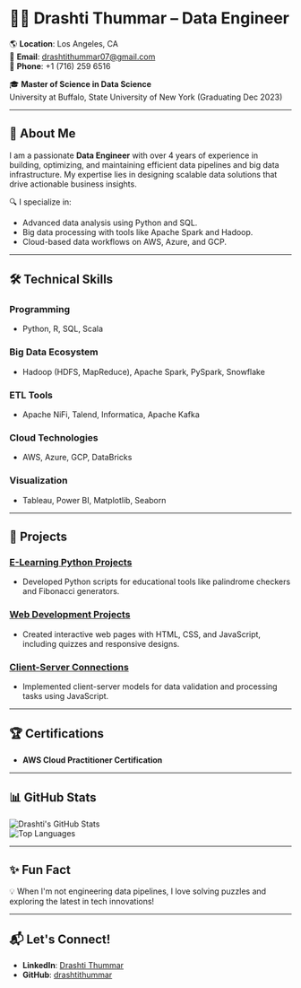# 👩‍💻 Drashti Thummar – Data Engineer

🌎 **Location**: Los Angeles, CA  
📧 **Email**: [drashtithummar07@gmail.com](mailto:drashtithummar07@gmail.com)  
📱 **Phone**: +1 (716) 259 6516  

🎓 **Master of Science in Data Science**  
University at Buffalo, State University of New York (Graduating Dec 2023)

---

## 🚀 About Me
I am a passionate **Data Engineer** with over 4 years of experience in building, optimizing, and maintaining efficient data pipelines and big data infrastructure. My expertise lies in designing scalable data solutions that drive actionable business insights.

🔍 I specialize in:
- Advanced data analysis using Python and SQL.
- Big data processing with tools like Apache Spark and Hadoop.
- Cloud-based data workflows on AWS, Azure, and GCP.

---

## 🛠️ Technical Skills

### **Programming**
- Python, R, SQL, Scala

### **Big Data Ecosystem**
- Hadoop (HDFS, MapReduce), Apache Spark, PySpark, Snowflake

### **ETL Tools**
- Apache NiFi, Talend, Informatica, Apache Kafka

### **Cloud Technologies**
- AWS, Azure, GCP, DataBricks

### **Visualization**
- Tableau, Power BI, Matplotlib, Seaborn

---

## 🌟 Projects
### **[E-Learning Python Projects](https://github.com/drashtithummar/Pyprojects)**
- Developed Python scripts for educational tools like palindrome checkers and Fibonacci generators.

### **[Web Development Projects](https://github.com/drashtithummar/Web-Development)**
- Created interactive web pages with HTML, CSS, and JavaScript, including quizzes and responsive designs.

### **[Client-Server Connections](https://github.com/drashtithummar/Client_Server_connections)**
- Implemented client-server models for data validation and processing tasks using JavaScript.

---

## 🏆 Certifications
- **AWS Cloud Practitioner Certification**

---

## 📊 GitHub Stats
![Drashti's GitHub Stats](https://github-readme-stats.vercel.app/api?username=drashtithummar&show_icons=true&theme=radical)  
![Top Languages](https://github-readme-stats.vercel.app/api/top-langs/?username=drashtithummar&layout=compact&theme=radical)

---

## ✨ Fun Fact
💡 When I'm not engineering data pipelines, I love solving puzzles and exploring the latest in tech innovations!

---

## 📬 Let's Connect!
- **LinkedIn**: [Drashti Thummar](https://www.linkedin.com/in/drashti-thummar)
- **GitHub**: [drashtithummar](https://github.com/drashtithummar)

